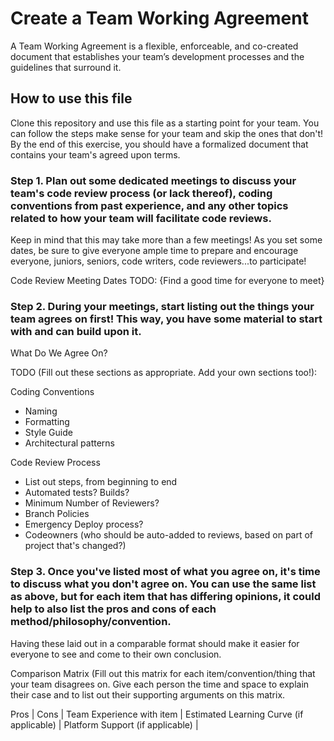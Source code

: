 # Create a Team Working Agreement

A Team Working Agreement is a flexible, enforceable, and co-created document that establishes your team’s development processes and the guidelines that surround it. 

## How to use this file
Clone this repository and use this file as a starting point for your team. You can follow the steps make sense for your team and skip the ones that don't! By the end of this exercise, you should have a formalized document that contains your team's agreed upon terms.


### Step 1. Plan out some dedicated meetings to discuss your team's code review process (or lack thereof), coding conventions from past experience, and any other topics related to how your team will facilitate code reviews.
Keep in mind that this may take more than a few meetings! As you set some dates, be sure to give everyone ample time to prepare and encourage everyone, juniors, seniors, code writers, code reviewers...to participate!

Code Review Meeting Dates
TODO: {Find a good time for everyone to meet}

### Step 2. During your meetings, start listing out the things your team agrees on first! This way, you have some material to start with and can build upon it.

What Do We Agree On?

TODO (Fill out these sections as appropriate. Add your own sections too!):

Coding Conventions
  - Naming
  - Formatting
  - Style Guide
  - Architectural patterns

Code Review Process
  - List out steps, from beginning to end
  - Automated tests? Builds?
  - Minimum Number of Reviewers?
  - Branch Policies
  - Emergency Deploy process?
  - Codeowners (who should be auto-added to reviews, based on part of project that's changed?)

### Step 3. Once you've listed most of what you agree on, it's time to discuss what you don't agree on. You can use the same list as above, but for each item that has differing opinions, it could help to also list the pros and cons of each method/philosophy/convention.
Having these laid out in a comparable format should make it easier for everyone to see and come to their own conclusion.

Comparison Matrix (Fill out this matrix for each item/convention/thing that your team disagrees on. Give each person the time and space to explain their case and to list out their supporting arguments on this matrix.

Pros | Cons | Team Experience with item | Estimated Learning Curve (if applicable) | Platform Support (if applicable) | 

